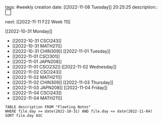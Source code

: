 tags: #weekly 
creation date: [[2022-11-08 Tuesday]] 20:25:25
description:: ⬜

next: [[2022-11-11 F22 Week 11]]

[[2022-10-31 Monday]]
- [[2022-10-31 CSCI243]]
- [[2022-10-31 MATH211]]
- [[2022-10-31 CHIN309]]
[[2022-11-01 Tuesday]]
- [[2022-11-01 CSCI301]]
- [[2022-11-01 JAPN208]]
- [[2022-11-01 CSCI232]]
[[2022-11-02 Wednesday]]
- [[2022-11-02 CSCI243]]
- [[2022-11-02 MATH211]]
- [[2022-11-02 CHIN309]]
[[2022-11-03 Thursday]]
- [[2022-11-03 JAPN208]]
[[2022-11-04 Friday]]
- [[2022-11-04 CSCI243]]
- [[2022-11-04 MATH211]]


```dataview
TABLE description FROM "Fleeting Notes"
WHERE file.day >= date(2022-10-31) AND file.day <= date(2022-11-04)
SORT file.day ASC
```